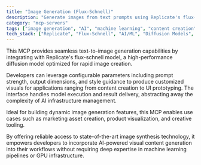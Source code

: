 ```yaml
---
title: "Image Generation (Flux-Schnell)"
description: "Generate images from text prompts using Replicate's flux-schnell model with configurable parameters for diverse applications."
category: "mcp-servers"
tags: ["image generation", "AI", "machine learning", "content creation", "UI prototyping", "automation"]
tech_stack: ["Replicate", "Flux-Schnell", "AI/ML", "Diffusion Models", "Image Synthesis"]
---
```


This MCP provides seamless text-to-image generation capabilities by integrating with Replicate's flux-schnell model, a high-performance diffusion model optimized for rapid image creation. 

Developers can leverage configurable parameters including prompt strength, output dimensions, and style guidance to produce customized visuals for applications ranging from content creation to UI prototyping. The interface handles model execution and result delivery, abstracting away the complexity of AI infrastructure management.

Ideal for building dynamic image generation features, this MCP enables use cases such as marketing asset creation, product visualization, and creative tooling. 

By offering reliable access to state-of-the-art image synthesis technology, it empowers developers to incorporate AI-powered visual content generation into their workflows without requiring deep expertise in machine learning pipelines or GPU infrastructure.